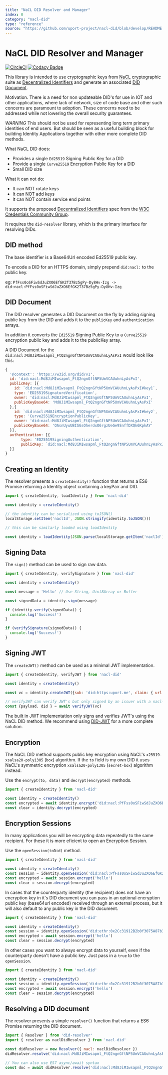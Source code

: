 ```yaml
---
title: "NaCL DID Resolver and Manager"
index: 0
category: "nacl-did"
type: "reference"
source: "https://github.com/uport-project/nacl-did/blob/develop/README.md"
---
```


# NaCL DID Resolver and Manager

[![CircleCI](https://circleci.com/gh/uport-project/nacl-did.svg?style=svg)](https://circleci.com/gh/uport-project/nacl-did)
[![Codacy Badge](https://api.codacy.com/project/badge/Grade/8ce0d076d47147deb76bc7bb43df9216)](https://app.codacy.com/app/pelle/nacl-did?utm_source=github.com&utm_medium=referral&utm_content=uport-project/nacl-did&utm_campaign=Badge_Grade_Dashboard)

This library is intended to use cryptographic keys from [NaCL](http://nacl.cr.yp.to) cryptographic suite as [Decentralized Identifiers](https://w3c-ccg.github.io/did-spec/#decentralized-identifiers-dids) and generate an associated [DID Document](https://w3c-ccg.github.io/did-spec/#did-documents).

Motivation. There is a need for non updateable DID's for use in IOT and other applications, where lack of network, size of code base and other such concerns are paramount to adoption. These concerns need to be addressed while not lowering the overall security guarantees.

*WARNING* This should not be used for representing long term primary identities of end users. But should be seen as a useful building block for building Identity Applications together with other more complete DID methods.

What NaCL DID does:

* Provides a single `Ed25519` Signing Public Key for a DID
* Provide a single `Curve25519` Encryption Public Key for a DID
* Small DID size

What it can not do:

* It can NOT rotate keys
* It can NOT add keys
* It can NOT contain service end points

It supports the proposed [Decentralized Identifiers](https://w3c-ccg.github.io/did-spec/) spec from the [W3C Credentials Community Group](https://w3c-ccg.github.io).

It requires the `did-resolver` library, which is the primary interface for resolving DIDs.

## DID method

The base identifier is a Base64Url encoded Ed25519 public key.

To encode a DID for an HTTPS domain, simply prepend `did:nacl:` to the public key.

eg: `PfFss0oSFiwSdJuZXO6EfGK2T37Bz5gPy-Dy8Hv-Izg -> did:nacl:PfFss0oSFiwSdJuZXO6EfGK2T37Bz5gPy-Dy8Hv-Izg`

## DID Document

The DID resolver generates a DID Document on the fly by adding signing public key from the DID and adds it to the `publicKey` and `authentication` arrays.

In addition it converts the `Ed25519` Signing Public Key to a `Curve25519` encryption public key and adds it to the publicKey array.

A DID Document for the `did:nacl:Md8JiMIwsapml_FtQ2ngnGftNP5UmVCAUuhnLyAsPxI` would look like this:

```javascript
{
  '@context': 'https://w3id.org/did/v1',
  id: 'did:nacl:Md8JiMIwsapml_FtQ2ngnGftNP5UmVCAUuhnLyAsPxI',
  publicKey: [{
    id: `did:nacl:Md8JiMIwsapml_FtQ2ngnGftNP5UmVCAUuhnLyAsPxI#key1`,
    type: 'ED25519SignatureVerification',
    owner: 'did:nacl:Md8JiMIwsapml_FtQ2ngnGftNP5UmVCAUuhnLyAsPxI',
    publicKeyBase64: 'Md8JiMIwsapml_FtQ2ngnGftNP5UmVCAUuhnLyAsPxI'
  },{
    id: `did:nacl:Md8JiMIwsapml_FtQ2ngnGftNP5UmVCAUuhnLyAsPxI#key2`,
    type: 'Curve25519EncryptionPublicKey',
    owner: 'did:nacl:Md8JiMIwsapml_FtQ2ngnGftNP5UmVCAUuhnLyAsPxI',
    publicKeyBase64: 'OAsnUyuUBISGsOherdxO6rgzUeGe9SnffDXQk6KpkAY'
  }],
  authentication: [{
       type: 'ED25519SigningAuthentication',
       publicKey: `did:nacl:Md8JiMIwsapml_FtQ2ngnGftNP5UmVCAUuhnLyAsPxI#key1`
  }]
}
```

## Creating an Identity

The resolver presents a `createIdentity()` function that returns a ES6 Promise returning a Identity object containing a keyPair and DID.

```javascript
import { createIdentity, loadIdentity } from 'nacl-did'

const identity = createIdentity()

// the identity can be serialized using toJSON()
localStorage.setItem('naclId', JSON.stringify(identity.toJSON()))

// this can be similarly loaded using loadIdentity

const identity = loadIdentity(JSON.parse(localStorage.getItem('naclId')))

```

## Signing Data

The `sign()` method can be used to sign raw data.

```javascript
import { createIdentity, verifySignature } from 'nacl-did'

const identity = createIdentity()

const message = 'Hello' // Use String, Uint8Array or Buffer

const signedData = identity.sign(message)

if (identity.verify(signedData)) {
  console.log('Success!')
}

if (verifySignature(signedData)) {
  console.log('Success!')
}

```

## Signing JWT

The `createJWT()` method can be used as a minimal JWT implementation.

```javascript
import { createIdentity, verifyJWT } from 'nacl-did'

const identity = createIdentity()

const vc = identity.createJWT({sub: 'did:https:uport.me', claim: { url: 'https://uport.me'}})

// verifyJWT can verify JWT's but only signed by an issuer with a nacl-did
const {payload, did } = await verifyJWT(vc)
```

The built in JWT implementation only signs and verifies JWT's using the NaCL DID method. We recommend using [DID-JWT](https://github.com/uport-project/did-jwt) for a more complete solution.

## Encryption

The NaCL DID method supports public key encryption using NaCL's `x25519-xsalsa20-poly1305` (`box`) algorithm. If the `to` field is my own DID it uses  NaCL's symmetric encryption `xsalsa20-poly1305` (`secret-box`) algorithm instead.

Use the `encrypt(to, data)` and `decrypt(encrypted)` methods.

```javascript
import { createIdentity } from 'nacl-did'

const identity = createIdentity()
const encrypted = await identity.encrypt('did:nacl:PfFss0oSFiwSdJuZXO6EfGK2T37Bz5gPy-Dy8Hv-Izg', 'hello'})
const clear = identity.decrypt(encrypted)

```

## Encryption Sessions

In many applications you will be encrypting data repeatedly to the same recipient. For these it is more eficient to open an Encryption Session.

Use the `openSession(toDid)` method.

```javascript
import { createIdentity } from 'nacl-did'

const identity = createIdentity()
const session = identity.openSession('did:nacl:PfFss0oSFiwSdJuZXO6EfGK2T37Bz5gPy-Dy8Hv-Izg')
const encrypted = await session.encrypt('hello')
const clear = session.decrypt(encrypted)
```

In cases that the counterparty identity (the recipient) does not have an encryption key in it's DID document you can pass in an optional encryption public key (base64url encoded) received through an external process, but it will also default to any public key in the DID document.

```javascript
import { createIdentity } from 'nacl-did'

const identity = createIdentity()
const session = identity.openSession('did:ethr:0x2Cc31912B2b0f3075A87b3640923D45A26cef3Ee', 'mJsioLTc7iyILsSUT8qmWyTnzytSKEmcg8bAeJ2R33U')
const encrypted = await session.encrypt('hello')
const clear = session.decrypt(encrypted)
```

In other cases you want to always encrypt data to yourself, even if the counterparty doesn't have a public key. Just pass in a `true` to the `openSession`.

```javascript
import { createIdentity } from 'nacl-did'

const identity = createIdentity()
const session = identity.openSession('did:ethr:0x2Cc31912B2b0f3075A87b3640923D45A26cef3Ee', true)
const encrypted = await session.encrypt('hello')
const clear = session.decrypt(encrypted)
```

## Resolving a DID document

The resolver presents a simple `resolver()` function that returns a ES6 Promise returning the DID document.

```javascript
import { Resolver } from 'did-resolver'
import { resolver as naclDidResolver } from 'nacl-did'

const didResolver = new Resolver({ nacl: naclDidResolver })
didResolver.resolve('did:nacl:Md8JiMIwsapml_FtQ2ngnGftNP5UmVCAUuhnLyAsPxI').then(doc => console.log)

// You can also use ES7 async/await syntax
const doc = await didResolver.resolve('did:nacl:Md8JiMIwsapml_FtQ2ngnGftNP5UmVCAUuhnLyAsPxI')
```
